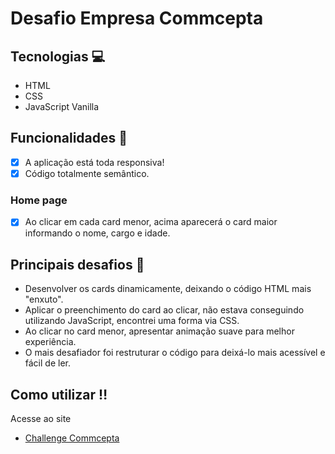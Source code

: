 # Desafio Empresa Commcepta

## Tecnologias :computer:

- HTML
- CSS
- JavaScript Vanilla

## Funcionalidades 🚀

- [x] A aplicação está toda responsiva!
- [x] Código totalmente semântico.

### Home page
- [x] Ao clicar em cada card menor, acima aparecerá o card maior informando o nome, cargo e idade.

## Principais desafios :grimacing:

- Desenvolver os cards dinamicamente, deixando o código HTML mais "enxuto".
- Aplicar o preenchimento do card ao clicar, não estava conseguindo utilizando JavaScript, encontrei uma forma via CSS.
- Ao clicar no card menor, apresentar animação suave para melhor experiência.
- O mais desafiador foi restruturar o código para deixá-lo mais acessível e fácil de ler.

## Como utilizar :bangbang:

Acesse ao site
- <a href="https://challenge-commcepta.netlify.app/" target="_blank">Challenge Commcepta</a>
